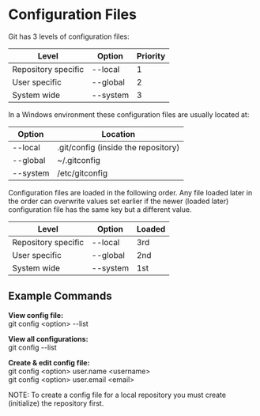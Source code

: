 # Configuration Files
Git has 3 levels of configuration files:

Level | Option | Priority
---|---|---
Repository specific | --local | 1
User specific | --global | 2
System wide | --system | 3


In a Windows environment these configuration files are usually located at:

Option | Location
---|---
--local | .git/config (inside the repository)
--global | ~/.gitconfig
--system | /etc/gitconfig

Configuration files are loaded in the following order. Any file loaded later in the order can overwrite values set earlier if the newer (loaded later) configuration file has the same key but a different value.

Level | Option | Loaded
---|---|---
Repository specific | --local | 3rd
User specific | --global | 2nd
System wide | --system | 1st

## Example Commands

**View config file:**<br>
git config \<option\> --list

**View all configurations:**<br>
git config --list

**Create & edit config file:**<br>
git config \<option\> user.name \<username\><br>
git config \<option\> user.email \<email\>

NOTE: To create a config file for a local repository you must create (initialize) the repository first.
